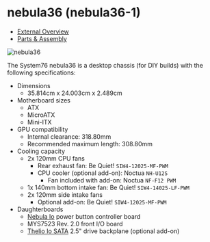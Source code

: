 # nebula36 (nebula36-1)

- [External Overview](./external-overview.md)
- [Parts & Assembly](./assembly.md)

![nebula36](./img/nebula36-1.webp)

The System76 nebula36 is a desktop chassis (for DIY builds) with the following specifications:

- Dimensions
    - 35.814cm x 24.003cm x 2.489cm
- Motherboard sizes
    - ATX
    - MicroATX
    - Mini-ITX
- GPU compatibility
    - Internal clearance: 318.80mm
    - Recommended maximum length: 308.80mm
- Cooling capacity
    - 2x 120mm CPU fans
        - Rear exhaust fan: Be Quiet! `SIW4-12025-MF-PWM`
        - CPU cooler (optional add-on): Noctua `NH-U12S`
            - Fan included with add-on: Noctua `NF-F12 PWM`
    - 1x 140mm bottom intake fan: Be Quiet! `SIW4-14025-LF-PWM`
    - 2x 120mm side intake fans
        - Optional add-on: Be Quiet! `SIW4-12025-MF-PWM`
- Daughterboards
    - [Nebula Io](https://github.com/system76/thelio-io-hardware/tree/thelio_io_2.3/pcb-nebula-io) power button controller board
    - MYS7523 Rev. 2.0 front I/O board
    - [Thelio Io SATA](https://github.com/system76/thelio-io-hardware/tree/thelio_io_2.3/pcb-thelio-io-sata) 2.5" drive backplane (optional add-on)